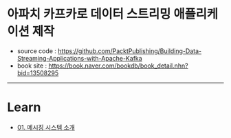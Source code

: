 # 아파치 카프카로 데이터 스트리밍 애플리케이션 제작

- source code : https://github.com/PacktPublishing/Building-Data-Streaming-Applications-with-Apache-Kafka  
- book site : https://book.naver.com/bookdb/book_detail.nhn?bid=13508295

---  

# Learn  

- <a href="https://github.com/zacscoding/kafka-learn/blob/master/book/building-data-streaming/learn/01.%EB%A9%94%EC%8B%9C%EC%A7%95%EC%8B%9C%EC%8A%A4%ED%85%9C%EC%86%8C%EA%B0%9C.md">01. 메시징 시스템 소개 </a> 

